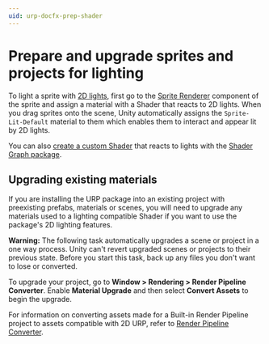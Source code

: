 ```yaml
---
uid: urp-docfx-prep-shader
---
```

# Prepare and upgrade sprites and projects for lighting

To light a sprite with [2D lights](2DLightProperties.md), first go to the [Sprite Renderer](xref:class-SpriteRenderer) component of the sprite and assign a material with a Shader that reacts to 2D lights. When you drag sprites onto the scene, Unity automatically assigns the `Sprite-Lit-Default` material to them which enables them to interact and appear lit by 2D lights.

You can also [create a custom Shader](ShaderGraph.md) that reacts to lights with the [Shader Graph package](https://docs.unity3d.com/Packages/com.unity.shadergraph@latest).

## Upgrading existing materials

If you are installing the URP package into an existing project with preexisting prefabs, materials or scenes, you will need to upgrade any materials used to a lighting compatible Shader if you want to use the package's 2D lighting features. 

**Warning:** The following task automatically upgrades a scene or project in a one way process. Unity can't revert upgraded scenes or projects to their previous state. Before you start this task, back up any files you don't want to lose or converted.

To upgrade your project, go to **Window > Rendering > Render Pipeline Converter**. Enable **Material Upgrade** and then select **Convert Assets** to begin the upgrade.

For information on converting assets made for a Built-in Render Pipeline project to assets compatible with 2D URP, refer to [Render Pipeline Converter](features/rp-converter.md#converters).